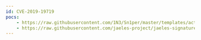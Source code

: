 ```yaml
---
id: CVE-2019-19719
pocs:
    - https://raw.githubusercontent.com/1N3/Sn1per/master/templates/active/CVE-2019-19719_Tableau_Server_DOM_XSS.py
    - https://raw.githubusercontent.com/jaeles-project/jaeles-signatures/master/cves/tableau-dom-xss-cve-2019-19719.yaml
---
```


